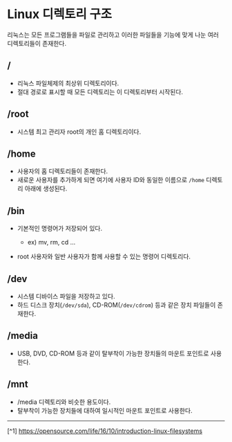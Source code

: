 # Linux 디렉토리 구조
리눅스는 모든 프로그램들을 파일로 관리하고 이러한 파일들을 기능에 맞게 나눈 여러 디렉토리들이 존재한다.

## /
- 리눅스 파일체제의 최상위 디렉토리이다.
- 절대 경로로 표시할 때 모든 디렉토리는 이 디렉토리부터 시작된다.

## /root
- 시스템 최고 관리자 root의 개인 홈 디렉토리이다.

## /home
- 사용자의 홈 디렉토리들이 존재한다.
- 새로운 사용자를 추가하게 되면 여기에 사용자 ID와 동일한 이름으로 `/home` 디렉토리 아래에 생성된다.

## /bin
- 기본적인 명령어가 저장되어 있다.
    - ex) mv, rm, cd ...

- root 사용자와 일반 사용자가 함께 사용할 수 있는 명령어 디렉토리다.

## /dev
- 시스템 디바이스 파일을 저장하고 있다.
- 하드 디스크 장치(`/dev/sda`), CD-ROM(`/dev/cdrom`) 등과 같은 장치 파일들이 존재한다.

## /media
- USB, DVD, CD-ROM 등과 같이 탈부착이 가능한 장치들의 마운트 포인트로 사용한다.

## /mnt
- /media 디렉토리와 비슷한 용도이다.
- 탈부착이 가능한 장치들에 대하여 일시적인 마운트 포인트로 사용한다.

---

[^1] https://opensource.com/life/16/10/introduction-linux-filesystems
